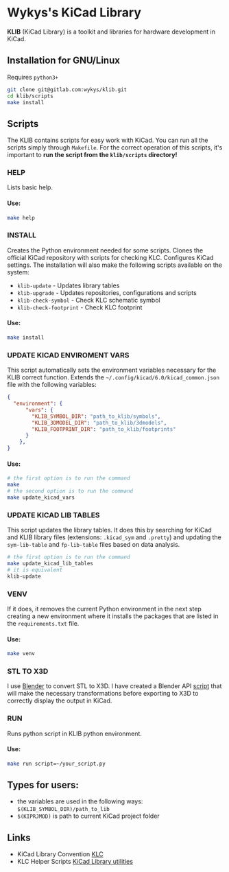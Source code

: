 # Wykys's KiCad Library

__KLIB__ (KiCad Library) is a toolkit and libraries for hardware development in KiCad.

## Installation for GNU/Linux

Requires `python3+`

```bash
git clone git@gitlab.com:wykys/klib.git
cd klib/scripts
make install
```

## Scripts

The KLIB contains scripts for easy work with KiCad. You can run all the scripts simply through `Makefile`. For the correct operation of this scripts, it's important to __run the script from the `klib/scripts` directory!__

### HELP

Lists basic help.

#### Use:

```bash
make help
```

### INSTALL

Creates the Python environment needed for some scripts. Clones the official KiCad repository with scripts for checking KLC. Configures KiCad settings. The installation will also make the following scripts available on the system:

* `klib-update` - Updates library tables
* `klib-upgrade` - Updates repositories, configurations and scripts
* `klib-check-symbol` - Check KLC schematic symbol
* `klib-check-footprint` - Check KLC footprint

#### Use:

```bash
make install
```

### UPDATE KICAD ENVIROMENT VARS

This script automatically sets the environment variables necessary for the KLIB correct function. Extends the `~/.config/kicad/6.0/kicad_common.json` file with the following variables:

```json
{
  "environment": {
      "vars": {
        "KLIB_SYMBOL_DIR": "path_to_klib/symbols",
        "KLIB_3DMODEL_DIR": "path_to_klib/3dmodels",
        "KLIB_FOOTPRINT_DIR": "path_to_klib/footprints"
      }
    },
}
```

#### Use:

```bash
# the first option is to run the command
make
# the second option is to run the command
make update_kicad_vars
```

### UPDATE KICAD LIB TABLES

This script updates the library tables. It does this by searching for KiCad and KLIB library files (extensions: `.kicad_sym` and `.pretty`) and updating the `sym-lib-table` and `fp-lib-table` files based on data analysis.

```bash
# the first option is to run the command
make update_kicad_lib_tables
# it is equivalent
klib-update
```

### VENV

If it does, it removes the current Python environment in the next step creating a new environment where it installs the packages that are listed in the `requirements.txt` file.

#### Use:

```bash
make venv
```

### STL TO X3D

I use [Blender](https://www.blender.org/) to convert STL to X3D. I have created a Blender API [script](https://github.com/wykys/klib/blob/master/scripts/blender.py) that will make the necessary transformations before exporting to X3D to correctly display the output in KiCad.

### RUN

Runs python script in KLIB python environment.

#### Use:

```bash
make run script=~/your_script.py
```


## Types for users:

* the variables are used in the following ways: `$(KLIB_SYMBOL_DIR)/path_to_lib`
* `$(KIPRJMOD)` is path to current KiCad project folder


## Links

* KiCad Library Convention [KLC](https://klc.kicad.org/)
* KLC Helper Scripts [KiCad Library utilities](https://gitlab.com/kicad/libraries/kicad-library-utils)
